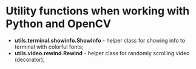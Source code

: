 # Utility functions when working with Python and OpenCV

- **utils.terminal.showinfo.ShowInfo** - helper class for showing info to terminal with colorful fonts;
- **utils.video.rewind.Rewind** - helper class for randomly scrolling video (decorator);
